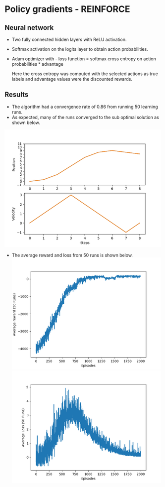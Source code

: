 # Policy gradients  - REINFORCE

## Neural network
* Two fully connected hidden layers with ReLU activation. 
* Softmax activation on the logits layer to obtain action probabilities.
* Adam optimizer with - loss function = softmax cross entropy on action probabilities * advantage

    Here the cross entropy was computed with the selected actions as true labels and advantage values were the discounted       rewards. 


## Results

* The algorithm had a convergence rate of 0.86 from running 50 learning runs. 
* As expected, many of the runs converged to the sub optimal solution as shown below.

![](https://github.com/Rakshith6/UnimanualReaching_Simulation/blob/master/Version%207%20-%20PG_REINFROCE/Sub-optimal_state_evolution.png)

* The average reward and loss from 50 runs is shown below. 
![](https://github.com/Rakshith6/UnimanualReaching_Simulation/blob/master/Version%207%20-%20PG_REINFROCE/average_reward.png) ![](https://github.com/Rakshith6/UnimanualReaching_Simulation/blob/master/Version%207%20-%20PG_REINFROCE/average_loss.png)



